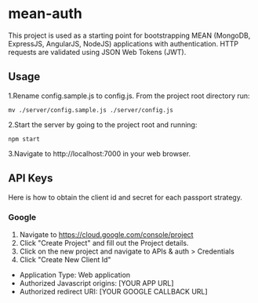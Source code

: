 # mean-auth

This project is used as a starting point for bootstrapping MEAN (MongoDB, ExpressJS, AngularJS, NodeJS) applications with authentication. HTTP requests are validated using JSON Web Tokens (JWT).

## Usage
1.Rename config.sample.js to config.js. From the project root directory run:
```
mv ./server/config.sample.js ./server/config.js
```

2.Start the server by going to the project root and running:
```
npm start
```

3.Navigate to http://localhost:7000 in your web browser.

## API Keys
Here is how to obtain the client id and secret for each passport strategy.

### Google
1. Navigate to https://cloud.google.com/console/project
2. Click "Create Project" and fill out the Project details.
3. Click on the new project and navigate to APIs & auth > Credentials
4. Click "Create New Client Id"
  - Application Type: Web application
  - Authorized Javascript origins: [YOUR APP URL]
  - Authorized redirect URI: [YOUR GOOGLE CALLBACK URL]
